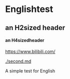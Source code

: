 # Englishtest
## an H2sized header
#### an H4sizedheader
<https://www.bilibili.com/>

[./second.md](./second.md)

A simple test for English
